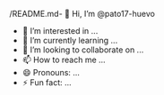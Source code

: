 /README.md- 👋 Hi, I’m @pato17-huevo
- 👀 I’m interested in ...
- 🌱 I’m currently learning ...
- 💞️ I’m looking to collaborate on ...
- 📫 How to reach me ...
- 😄 Pronouns: ...
- ⚡ Fun fact: ...

<!---
pato17-huevo/pato17-huevo is a ✨ special ✨ repository because its `README.md` (this file) appears on your GitHub profile.
You can click the Preview link to take a look at your changes.
--->
